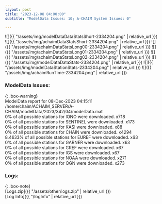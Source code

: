```yaml
---
layout: post
title: "2023-12-08 04:00:00"
subtitle: "ModelData Issues: 10; A-CHAIM System Issues: 0"

---
```


![]({{ "/assets/img/modelDataDataStatsShort-2334204.png" | relative_url }})
![]({{ "/assets/img/achaimDataStatsShort-2334204.png" | relative_url }})
![]({{ "/assets/img/achaimDataStatsLong00-2334204.png" | relative_url }})
![]({{ "/assets/img/achaimDataStatsLong01-2334204.png" | relative_url }})
![]({{ "/assets/img/achaimDataStatsLong02-2334204.png" | relative_url }})
![]({{ "/assets/img/modelDataDataStats-2334204.png" | relative_url }})
![]({{ "/assets/img/modelDataStationStats-2334204.png" | relative_url }})
![]({{ "/assets/img/achaimRunTime-2334204.png" | relative_url }})


### ModelData Issues:  
  
{: .box-warning}  
 ModelData report for 08-Dec-2023 04:15:11   
 /home/chaim/ACHAIM_SERVER/A-CHAIM/modelData/2023/342/04/modelData.mat   
 0% of all possible stations for IONO were downloaded. x718   
 0% of all possible stations for SENTINEL were downloaded. x173   
 0% of all possible stations for KASI were downloaded. x88   
 0% of all possible stations for CHAIN were downloaded. x4294   
 8.4633% of all possible stations for EUREF were downloaded. x63   
 0% of all possible stations for GARNER were downloaded. x63   
 0% of all possible stations for GREF were downloaded. x67   
 0% of all possible stations for IGS were downloaded. x67   
 0% of all possible stations for NOAA were downloaded. x271   
 0% of all possible stations for QGN were downloaded. x273   
  


### Logs:  
  
{: .box-note}  
[Logs.zip]({{ "/assets/other/logs.zip" | relative_url }})  
[Log Info]({{ "/logInfo" | relative_url }})  

